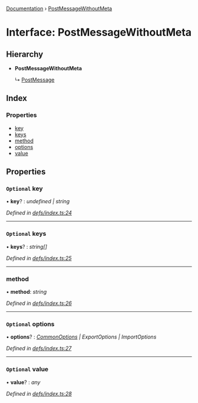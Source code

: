 [Documentation](../README.md) › [PostMessageWithoutMeta](postmessagewithoutmeta.md)

# Interface: PostMessageWithoutMeta

## Hierarchy

* **PostMessageWithoutMeta**

  ↳ [PostMessage](postmessage.md)

## Index

### Properties

* [key](postmessagewithoutmeta.md#optional-key)
* [keys](postmessagewithoutmeta.md#optional-keys)
* [method](postmessagewithoutmeta.md#method)
* [options](postmessagewithoutmeta.md#optional-options)
* [value](postmessagewithoutmeta.md#optional-value)

## Properties

### `Optional` key

• **key**? : *undefined | string*

*Defined in [defs/index.ts:24](https://github.com/badbatch/cachemap/blob/00de699/packages/core-worker/src/defs/index.ts#L24)*

___

### `Optional` keys

• **keys**? : *string[]*

*Defined in [defs/index.ts:25](https://github.com/badbatch/cachemap/blob/00de699/packages/core-worker/src/defs/index.ts#L25)*

___

###  method

• **method**: *string*

*Defined in [defs/index.ts:26](https://github.com/badbatch/cachemap/blob/00de699/packages/core-worker/src/defs/index.ts#L26)*

___

### `Optional` options

• **options**? : *[CommonOptions](commonoptions.md) | ExportOptions | ImportOptions*

*Defined in [defs/index.ts:27](https://github.com/badbatch/cachemap/blob/00de699/packages/core-worker/src/defs/index.ts#L27)*

___

### `Optional` value

• **value**? : *any*

*Defined in [defs/index.ts:28](https://github.com/badbatch/cachemap/blob/00de699/packages/core-worker/src/defs/index.ts#L28)*
